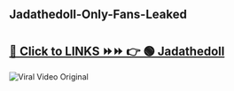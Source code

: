 
 ## Jadathedoll-Only-Fans-Leaked

# <h2><a href="https://clipsfans.com/Jadathedoll&ref=git">🔗 Click to LINKS ⏩⏩ 👉 🟢 Jadathedoll </a></h2>

<a href="https://clipsfans.com/Jadathedoll&ref=git" rel="nofollow" data-target="animated-image.originalLink"><img src="https://i.ibb.co.com/xMMVF88/686577567.gif" alt="Viral Video Original" style="max-width: 100%; display: inline-block;" data-target="animated-image.originalImage"></a>
